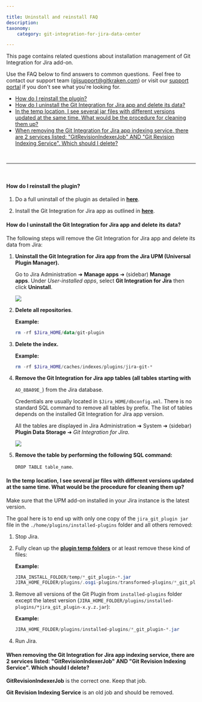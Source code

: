 ```yaml
---

title: Uninstall and reinstall FAQ
description:
taxonomy:
    category: git-integration-for-jira-data-center

---
```


This page contains related questions about installation management of Git Integration for Jira add-on.

Use the FAQ below to find answers to common questions.  Feel free to contact our support team ([gijsupport@gitkraken.com](mailto:gijsupport@gitkraken.com?subject=Uninstall/Reinstall%20issues%20-)) or visit our [support portal](https://help.gitkraken.com/git-integration-for-jira-data-center/gij-self-hosted-contact-support/) if you don't see what you're looking for.

- [How do I reinstall the plugin?](#how-do-i-reinstall-the-plugin)
- [How do I uninstall the Git Integration for Jira app and delete its data?](#how-do-i-uninstall-the-git-integration-for-jira-app-and-delete-its-data)
- [In the temp location, I see several jar files with different versions updated at the same time. What would be the procedure for cleaning them up?](#in-the-temp-location-i-see-several-jar-files-with-different-versions-updated-at-the-same-time-what-would-be-the-procedure-for-cleaning-them-up)
- [When removing the Git Integration for Jira app indexing service, there are 2 services listed: "GitRevisionIndexerJob" AND "Git Revision Indexing Service". Which should I delete?](#when-removing-the-git-integration-for-jira-app-indexing-service-there-are-2-services-listed-gitrevisionindexerjob-and-git-revision-indexing-service-which-should-i-delete)

&nbsp;
* * *
&nbsp;

#### How do I reinstall the plugin?

1.  Do a full uninstall of the plugin as detailed in [**here**](#how-do-i-uninstall-the-git-integration-for-jira-app-and-delete-its-data).

2.  Install the Git Integration for Jira app as outlined in [**here**](/git-integration-for-jira-data-center/Installation-gij-self-managed).

#### How do I uninstall the Git Integration for Jira app and delete its data?

The following steps will remove the Git Integration for Jira app and delete its data from Jira:

1.  **Uninstall the Git Integration for Jira app from the Jira UPM (Universal Plugin Manager).**

    Go to Jira Administration ➜ **Manage apps** ➜ (sidebar) **Manage apps**. Under _User-installed apps_, select **Git Integration for Jira** then click **Uninstall**.

    ![](/wp-content/uploads/gij-gitserver-manage-apps-list.png)

2. **Delete all repositories**.

    **Example:**<br>
    ```powershell
    rm -rf $Jira_HOME/data/git-plugin
    ```

3. **Delete the index.**

    **Example:**<br>
    ```powershell
    rm -rf $Jira_HOME/caches/indexes/plugins/jira-git-*
    ```

4. **Remove the Git Integration for Jira app tables (all tables starting with**

    `AO_8BA09E_`) from the Jira database.

    Credentials are usually located in `$Jira_HOME/dbconfig.xml`. There is no standard SQL command to remove all tables by prefix. The list of tables depends on the installed Git Integration for Jira app version.

    All the tables are displayed in Jira Administration ➜ System ➜ (sidebar) **Plugin Data Storage** ➜ _Git Integration for Jira_.

    ![](/wp-content/uploads/gij-gitserver-system-plugin-data-storage.png)

5. **Remove the table by performing the following SQL command:**

    `DROP TABLE table_name`.

#### In the temp location, I see several jar files with different versions updated at the same time. What would be the procedure for cleaning them up?

Make sure that the UPM add-on installed in your Jira instance is the latest version.

The goal here is to end up with only one copy of the `jira_git_plugin jar` file in the `./home/plugins/installed-plugins` folder and all others removed:

1.  Stop Jira.

2.  Fully clean up the [**plugin temp folders**](https://answers.atlassian.com/questions/7110972/can-we-clean-up-osgi-plugins-in-jira) or at least remove these kind of files:

    **Example:**

    ```powershell
    JIRA_INSTALL_FOLDER/temp/*_git_plugin-*.jar
    JIRA_HOME_FOLDER/plugins/.osgi-plugins/transformed-plugins/*_git_plugin-*.jar
    ```

3.  Remove all versions of the Git Plugin from `installed-plugins` folder except the latest version (`JIRA_HOME_FOLDER/plugins/installed-plugins/*jira_git_plugin-x.y.z.jar`):

    **Example:**

    ```powershell
    JIRA_HOME_FOLDER/plugins/installed-plugins/*_git_plugin-*.jar
    ```

4.  Run Jira.

#### When removing the Git Integration for Jira app indexing service, there are 2 services listed: "GitRevisionIndexerJob" AND "Git Revision Indexing Service". Which should I delete?

**GitRevisionIndexerJob** is the correct one. Keep that job.

**Git Revision Indexing Service** is an old job and should be removed.


